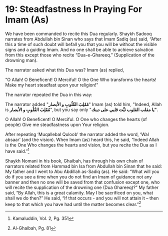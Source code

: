 19: Steadfastness In Praying For Imam (As)
==========================================

We have been commanded to recite this Dua regularly. Shaykh Sadooq
narrates from Abdullah bin Sinan who says that Imam Sadiq (as) said,
“After this a time of such doubt will befall you that you will be
without the visible signs and a guiding Imam. And no one shall be able
to achieve salvation from this except those who recite “Dua-e-Ghareeq.”
(Supplication of the drowning man).

The narrator asked what this Dua was? Imam (as) replied,

“O Allah! O Beneficent! O Merciful! O the One Who transforms the hearts!
Make my heart steadfast upon your religion!”

The narrator repeated the Dua in this way:

The narrator added "**مُقَلِبَ القُلُوبِ و الأبصار**" Imam (as) told
him, "Indeed, Allah is **مُقَلِبَ القُلُوبِ و الأبصار**", but you say
only "**يا مقلب القلوب ثبِّت قلبي على دينك"**.

O Allah! O Beneficent! O Merciful. O One who changes the hearts (of
people) Give me steadfastness upon Your religion.

After repeating ‘Muqallebal Quloob’ the narrator added the word, ‘Wal
absaar’ (and the vision). When Imam (as) heard this, he said, “Indeed
Allah is the One Who changes the hearts and vision, but you recite the
Dua as I have said.”[^1]

Shaykh Nomani in his book, Ghaibah, has through his own chain of
narrators related from Hammad bin Isa from Abdullah bin Sinan that he
said: My father and I went to Abu Abdillah as-Sadiq (as). He said: “What
will you do if you see a time when you do not find an Imam of guidance
not any banner and then no one will be saved from that confusion except
one, who will recite the supplication of the drowning one (Dua
Ghareeq)?” My father said, “By Allah, this is a great calamity. May I be
sacrificed on you, what shall we do then?” He said, “If that occurs -
and you will not attain it – then keep to that which you have had until
the matter becomes clear.”[^2]

[^1]: Kamaluddin, Vol. 2, Pg. 351

[^2]: Al-Ghaibah, Pg. 81


